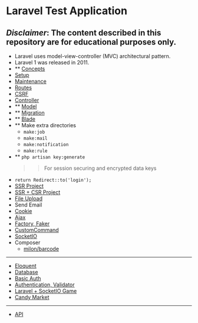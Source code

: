 # Laravel Test Application
***Disclaimer*: The content described in this repository are for educational purposes only.**
---
- Laravel uses model-view-controller (MVC) architectural pattern.
- Laravel 1 was released in 2011.
- ** [Concepts](topic/CONCEPT.md)
- [Setup](topic/SETUP.md)
- [Maintenance](topic/MAINTENANCE.md)
- [Routes](topic/ROUTE.md)
- [CSRF](topic/CSRF.md)
- [Controller](topic/Controller.md)
- ** [Model](topic/Model.md)
- ** [Migration](topic/Migration.md)
- ** [Blade](topic/Blade.md)
- ** Make extra directories
    - `make:job`
    - `make:mail`
    - `make:notification`
    - `make:rule`
- ** `php artisan key:generate`
    >> For session securing and encrypted data keys
- `return Redirect::to('login');`
- [SSR Project](project/PROJECT.md)
- [SSR + CSR Project](project/PROJECT-CSR.md)
- [File Upload](project/FILE-UPLOAD.md)
- Send Email
- [Cookie](topic/COOKIE.md)
- [Ajax](project/AJAX.md)
- [Factory, Faker](project/FACTORY.md)
- [CustomCommand](topic/COMMAND.md)
- [SocketIO](project/Socket/SOCKET.md)
- Composer
    - [milon/barcode](composer/MILON-BARCODE.md)
---
- [Eloquent](topic/Eloquent.md)
- [Database](topic/DATABASE.md)
- [Basic Auth](topic/AUTH.md)
- [Authentication, Validator](project/AUTH.md)
- [Laravel + SocketIO Game](applications/game/README.md)
- [Candy Market](applications/candy-market/README.md)
---
- [API](applications/api/README.md)